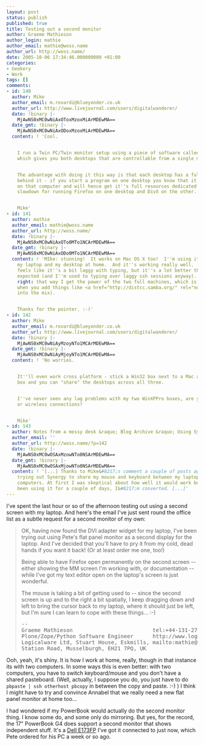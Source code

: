 ```yaml
---
layout: post
status: publish
published: true
title: Testing out a second monitor
author: Graeme Mathieson
author_login: mathie
author_email: mathie@woss.name
author_url: http://woss.name/
date: 2005-10-06 17:34:46.000000000 +01:00
categories:
- Geekery
- Work
tags: []
comments:
- id: 140
  author: Mike
  author_email: m.rovardi@blueyonder.co.uk
  author_url: http://www.livejournal.com/users/digitalwanderer/
  date: !binary |-
    MjAwNS0xMC0wNiAxOToxMzoxMiArMDEwMA==
  date_gmt: !binary |-
    MjAwNS0xMC0wNiAxODoxMzoxMiArMDEwMA==
  content: ! 'Cool.


    I run a Twin PC/Twin monitor setup using a piece of software called Synergy (http://sourceforge.net/projects/synergy2),
    which gives you both desktops that are controllable from a single mouse and keyboard.


    The advantage with doing it this way is that each desktop has a full PC''s resources
    behind it - if you start a program on one desktop you know that it''ll be run
    on that computer and will hence get it''s full resources dedicated to it.  No
    slowdown for running Firefox on one desktop and DivX on the other...


    Mike'
- id: 141
  author: mathie
  author_email: mathie@woss.name
  author_url: http://woss.name/
  date: !binary |-
    MjAwNS0xMC0wNiAxOTo0MTo1NCArMDEwMA==
  date_gmt: !binary |-
    MjAwNS0xMC0wNiAxODo0MTo1NCArMDEwMA==
  content: ! 'MIke: stunning!  It works on Mac OS X too!  I''m using it just now between
    my laptop and my desktop at home.  And it''s working really well.  Sometimes it
    feels like it''s a bit laggy with typing, but it''s a lot better than I''d have
    expected (and I''m used to typing over laggy ssh sessions anyway).  And you''re
    right: that way I get the power of the two full machines, which is nice (particularly
    when you add things like <a href="http://distcc.samba.org/" rel="nofollow">distcc</a>
    into the mix).


    Thanks for the pointer. :-)'
- id: 142
  author: Mike
  author_email: m.rovardi@blueyonder.co.uk
  author_url: http://www.livejournal.com/users/digitalwanderer/
  date: !binary |-
    MjAwNS0xMC0wNiAyMzoyNTo1MCArMDEwMA==
  date_gmt: !binary |-
    MjAwNS0xMC0wNiAyMjoyNTo1MCArMDEwMA==
  content: ! 'No worries.


    It''ll even work cross platform - stick a Win32 box next to a Mac and a Linux
    box and you can "share" the desktops across all three.


    I''ve never seen any lag problems with my two WinXPPro boxes, are you using wired
    or wireless connections?


    Mike'
- id: 143
  author: Notes from a messy desk &raquo; Blog Archive &raquo; Using Synergy
  author_email: ''
  author_url: http://woss.name/?p=142
  date: !binary |-
    MjAwNS0xMC0wOSAxMzowNTo0NSArMDEwMA==
  date_gmt: !binary |-
    MjAwNS0xMC0wOSAxMjowNTo0NSArMDEwMA==
  content: ! '[...] Thanks to Mike&#8217;s comment a couple of posts ago, I have been
    trying out Synergy to share my mouse and keyboard between my laptop and desktop
    computers. At first I was skeptical about how well it would work but, having now
    been using it for a couple of days, I&#8217;m converted. [...]'
---
```

I've spent the last hour or so of the afternoon testing out using a second screen with my laptop.  And here's the email I've just sent round the office list as a subtle request for a second monitor of my own:

<blockquote>OK, having now found the DVI adapter widget for my laptop, I've been trying out using Pete's flat panel monitor as a second display for the laptop.  And I've decided that you'll have to pry it from my cold, dead hands if you want it back!  (Or at least order me one, too!)

Being able to have Firefox open permanently on the second screen -- either showing the MM screen I'm working with, or documentation -- while I've got my text editor open on the laptop's screen is just wonderful.

The mouse is taking a bit of getting used to -- since the second screen is up and to the right a bit spatially, I keep dragging down and left to bring the cursor back to my laptop, where it should just be left, but I'm sure I can learn to cope with these things... :-)
<pre>--
Graeme Mathieson                         tel:+44-131-2735133
Plone/Zope/Python Software Engineer      http://www.logicalware.com/
Logicalware Ltd, Stuart House, Eskmills, mailto:mathie@logicalware.com
Station Road, Musselburgh, EH21 7PQ, UK</pre></blockquote>

Ooh, yeah, it's shiny.  It is how I work at home, really, though in that instance its with two computers.  In some ways this is even better: with two computers, you have to switch keyboard/mouse and you don't have a shared pasteboard.  (Well, actually, I suppose you do, you just have to do <code>pbpaste | ssh otherhost pbcopy</code> in between the copy and paste. :-) )  I think I might have to try and convince Annabel that we really need a new flat panel monitor at home too...

I had wondered if my PowerBook would actually do the second monitor thing.  I know some do, and some only do mirroring.  But yes, for the record, the 17" PowerBook G4 does support a second monitor that shows independent stuff.  It's a <a href="http://accessories.euro.dell.com/sna/ProductDetail.aspx?sku=35552&s=dhs&cat=snp&c=uk&l=en&cs=ukdhs1&category_id=2999">Dell E173FP</a> I've got it connected to just now, which Pete ordered for his PC a week or so ago.
